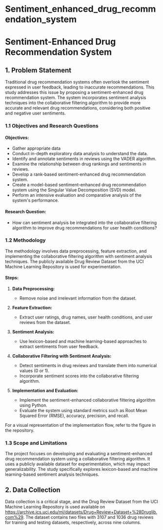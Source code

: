 # Sentiment_enhanced_drug_recommendation_system

# Sentiment-Enhanced Drug Recommendation System

## 1. Problem Statement

Traditional drug recommendation systems often overlook the sentiment expressed in user feedback, leading to inaccurate recommendations. This study addresses this issue by proposing a sentiment-enhanced drug recommendation system. The system incorporates sentiment analysis techniques into the collaborative filtering algorithm to provide more accurate and relevant drug recommendations, considering both positive and negative user sentiments.

### 1.1 Objectives and Research Questions

#### Objectives:

- Gather appropriate data
- Conduct in-depth exploratory data analysis to understand the data.
- Identify and annotate sentiments in reviews using the VADER algorithm.
- Examine the relationship between drug rankings and sentiments in reviews.
- Develop a rank-based sentiment-enhanced drug recommendation system.
- Create a model-based sentiment-enhanced drug recommendation system using the Singular Value Decomposition (SVD) model.
- Perform an intensive evaluation and comparative analysis of the system's performance.

#### Research Question:

- How can sentiment analysis be integrated into the collaborative filtering algorithm to improve drug recommendations for user health conditions?

### 1.2 Methodology

The methodology involves data preprocessing, feature extraction, and implementing the collaborative filtering algorithm with sentiment analysis techniques. The publicly available Drug Review Dataset from the UCI Machine Learning Repository is used for experimentation.

#### Steps:

1. **Data Preprocessing:**
   - Remove noise and irrelevant information from the dataset.
  
2. **Feature Extraction:**
   - Extract user ratings, drug names, user health conditions, and user reviews from the dataset.

3. **Sentiment Analysis:**
   - Use lexicon-based and machine learning-based approaches to extract sentiments from user feedback.
   
4. **Collaborative Filtering with Sentiment Analysis:**
   - Detect sentiments in drug reviews and translate them into numerical values (0 or 1).
   - Incorporate sentiment scores into the collaborative filtering algorithm.

5. **Implementation and Evaluation:**
   - Implement the sentiment-enhanced collaborative filtering algorithm using Python.
   - Evaluate the system using standard metrics such as Root Mean Squared Error (RMSE), accuracy, precision, and recall.

For a visual representation of the implementation flow, refer to the figure in the repository.

### 1.3 Scope and Limitations

The project focuses on developing and evaluating a sentiment-enhanced drug recommendation system using a collaborative filtering algorithm. It uses a publicly available dataset for experimentation, which may impact generalizability. The study specifically explores lexicon-based and machine learning-based sentiment analysis techniques.

## 2. Data Collection

Data collection is a critical stage, and the Drug Review Dataset from the UCI Machine Learning Repository is used available on https://archive.ics.uci.edu/ml/datasets/Drug+Review+Dataset+%28Druglib.com%29. The dataset contains two files with 3107 and 1036 drug reviews for training and testing datasets, respectively, across nine columns.
